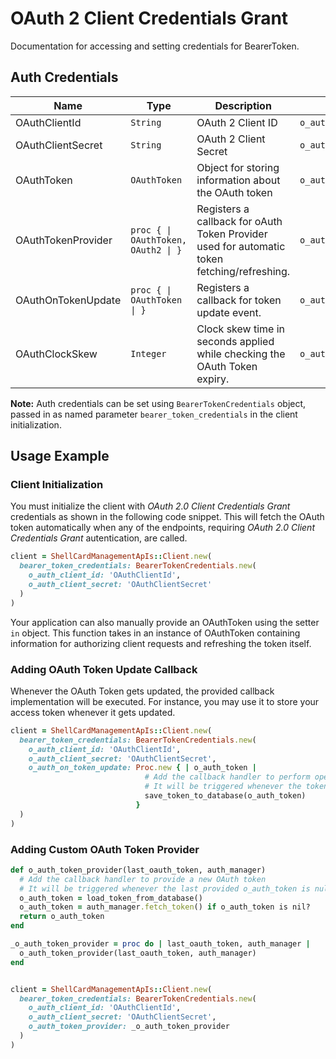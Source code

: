 
# OAuth 2 Client Credentials Grant



Documentation for accessing and setting credentials for BearerToken.

## Auth Credentials

| Name | Type | Description | Getter |
|  --- | --- | --- | --- |
| OAuthClientId | `String` | OAuth 2 Client ID | `o_auth_client_id` |
| OAuthClientSecret | `String` | OAuth 2 Client Secret | `o_auth_client_secret` |
| OAuthToken | `OAuthToken` | Object for storing information about the OAuth token | `o_auth_token` |
| OAuthTokenProvider | `proc { \| OAuthToken, OAuth2 \| }` | Registers a callback for oAuth Token Provider used for automatic token fetching/refreshing. | `o_auth_token_provider` |
| OAuthOnTokenUpdate | `proc { \| OAuthToken \| }` | Registers a callback for token update event. | `o_auth_on_token_update` |
| OAuthClockSkew | `Integer` | Clock skew time in seconds applied while checking the OAuth Token expiry. | `o_auth_clock_skew` |



**Note:** Auth credentials can be set using `BearerTokenCredentials` object, passed in as named parameter `bearer_token_credentials` in the client initialization.

## Usage Example

### Client Initialization

You must initialize the client with *OAuth 2.0 Client Credentials Grant* credentials as shown in the following code snippet. This will fetch the OAuth token automatically when any of the endpoints, requiring *OAuth 2.0 Client Credentials Grant* autentication, are called.

```ruby
client = ShellCardManagementApIs::Client.new(
  bearer_token_credentials: BearerTokenCredentials.new(
    o_auth_client_id: 'OAuthClientId',
    o_auth_client_secret: 'OAuthClientSecret'
  )
)
```



Your application can also manually provide an OAuthToken using the setter `in` object. This function takes in an instance of OAuthToken containing information for authorizing client requests and refreshing the token itself.

### Adding OAuth Token Update Callback

Whenever the OAuth Token gets updated, the provided callback implementation will be executed. For instance, you may use it to store your access token whenever it gets updated.

```ruby
client = ShellCardManagementApIs::Client.new(
  bearer_token_credentials: BearerTokenCredentials.new(
    o_auth_client_id: 'OAuthClientId',
    o_auth_client_secret: 'OAuthClientSecret',
    o_auth_on_token_update: Proc.new { | o_auth_token | 
                              # Add the callback handler to perform operations like save to DB or file etc.
                              # It will be triggered whenever the token gets updated
                              save_token_to_database(o_auth_token)
                            }
  )
)
```

### Adding Custom OAuth Token Provider



```ruby
def o_auth_token_provider(last_oauth_token, auth_manager)
  # Add the callback handler to provide a new OAuth token
  # It will be triggered whenever the last provided o_auth_token is null or expired
  o_auth_token = load_token_from_database()
  o_auth_token = auth_manager.fetch_token() if o_auth_token is nil?
  return o_auth_token
end

_o_auth_token_provider = proc do | last_oauth_token, auth_manager |
  o_auth_token_provider(last_oauth_token, auth_manager)
end


client = ShellCardManagementApIs::Client.new(
  bearer_token_credentials: BearerTokenCredentials.new(
    o_auth_client_id: 'OAuthClientId',
    o_auth_client_secret: 'OAuthClientSecret',
    o_auth_token_provider: _o_auth_token_provider
  )
)
```


